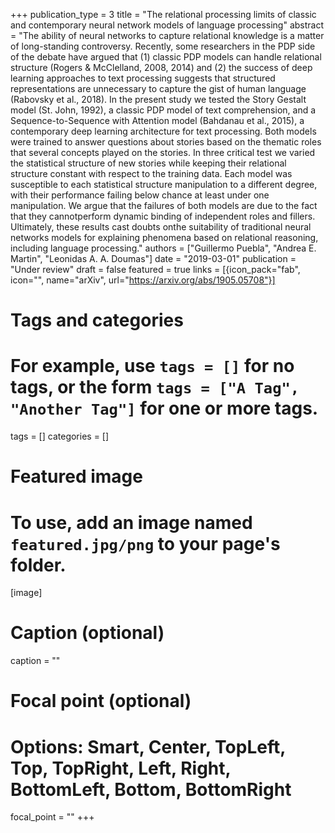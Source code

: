 +++
publication_type = 3
title = "The relational processing limits of classic and contemporary neural network models of language processing"
abstract = "The ability of neural networks to capture relational knowledge is a matter of long-standing controversy.  Recently, some researchers in the PDP side of the debate have argued that (1) classic PDP models can handle relational structure (Rogers & McClelland, 2008, 2014) and (2) the success of deep learning approaches to text processing suggests that structured representations are unnecessary to capture the gist of human language (Rabovsky et al., 2018).  In the present study we tested the Story Gestalt model (St. John, 1992), a classic PDP model of text comprehension, and a Sequence-to-Sequence with Attention model (Bahdanau et al., 2015), a contemporary deep learning  architecture  for  text  processing.   Both  models  were  trained  to  answer  questions  about stories based on the thematic roles that several concepts played on the stories.  In three critical test we varied the statistical structure of new stories while keeping their relational structure constant with respect to the training data.  Each model was susceptible to each statistical structure manipulation to a different degree, with their performance failing below chance at least under one manipulation.   We  argue  that  the  failures  of  both  models  are  due  to  the  fact  that  they  cannotperform dynamic binding of independent roles and fillers.  Ultimately, these results cast doubts onthe suitability of traditional neural networks models for explaining phenomena based on relational reasoning, including language processing."
authors = ["Guillermo Puebla", "Andrea E. Martin", "Leonidas A. A. Doumas"]
date = "2019-03-01"
publication = "Under review"
draft = false
featured = true
links = [{icon_pack="fab", icon="", name="arXiv", url="https://arxiv.org/abs/1905.05708"}]

# Tags and categories
# For example, use `tags = []` for no tags, or the form `tags = ["A Tag", "Another Tag"]` for one or more tags.
tags = []
categories = []

# Featured image
# To use, add an image named `featured.jpg/png` to your page's folder. 
[image]
  # Caption (optional)
  caption = ""

  # Focal point (optional)
  # Options: Smart, Center, TopLeft, Top, TopRight, Left, Right, BottomLeft, Bottom, BottomRight
  focal_point = ""
+++
